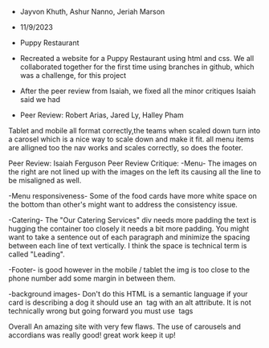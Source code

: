 - Jayvon Khuth, Ashur Nanno, Jeriah Marson

- 11/9/2023

- Puppy Restaurant

- Recreated a website for a Puppy Restaurant using html and css. We all collaborated together for the first time using branches in github, which was a challenge, for this project

- After the peer review from Isaiah, we fixed all the minor critiques Isaiah said we had

- Peer Review:
Robert Arias, Jared Ly, Halley Pham

Tablet and mobile all format correctly,the teams when scaled down turn into a carosel which is a nice way to scale down and make it fit. all menu items are alligned too  the nav works and scales correctly, so does the footer.


Peer Review: Isaiah Ferguson
Peer Review Critique:
-Menu- The images on the right are not lined up with the images on the left its causing all the line to be misaligned as well.

-Menu responsiveness- Some of the food cards have more white space on the bottom than other's might want to address the consistency issue.

-Catering- The "Our Catering Services" div needs more padding the text is hugging the container too closely it needs a bit more padding. You might want to take a sentence out of each paragraph and minimize the spacing between each line of text vertically. I think the space is technical term is called "Leading".

-Footer- is good however in the mobile / tablet the img is too close to the phone number add some margin in between them.

-background images-
Don't do this HTML is a semantic language if your card is describing a dog it should use an <img> tag with an alt attribute.
It is not technically wrong but going forward you must use <img> tags


Overall An amazing site with very few flaws. The use of carousels and accordians was really good!  great work keep it up!

